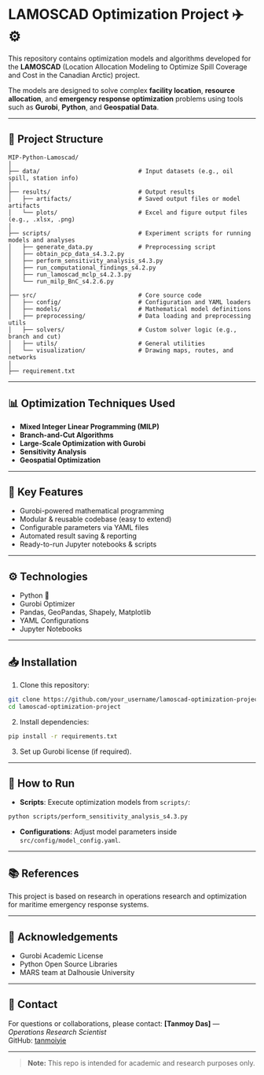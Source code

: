
# LAMOSCAD Optimization Project ✈️⚙️

This repository contains optimization models and algorithms developed for the **LAMOSCAD** (Location Allocation Modeling to Optimize Spill Coverage and Cost in the Canadian Arctic) project.

The models are designed to solve complex **facility location**, **resource allocation**, and **emergency response optimization** problems using tools such as **Gurobi**, **Python**, and **Geospatial Data**.

---

## 📂 Project Structure

```
MIP-Python-Lamoscad/
│
├── data/                            # Input datasets (e.g., oil spill, station info)
│
├── results/                         # Output results
│   ├── artifacts/                   # Saved output files or model artifacts
│   └── plots/                       # Excel and figure output files (e.g., .xlsx, .png)
│
├── scripts/                         # Experiment scripts for running models and analyses
│   ├── generate_data.py             # Preprocessing script
│   ├── obtain_pcp_data_s4.3.2.py
│   ├── perform_sensitivity_analysis_s4.3.py
│   ├── run_computational_findings_s4.2.py
│   ├── run_lamoscad_mclp_s4.2.3.py
│   └── run_milp_BnC_s4.2.6.py
│
├── src/                             # Core source code
│   ├── config/                      # Configuration and YAML loaders
│   ├── models/                      # Mathematical model definitions
│   ├── preprocessing/               # Data loading and preprocessing utils
│   ├── solvers/                     # Custom solver logic (e.g., branch and cut)
│   ├── utils/                       # General utilities
│   └── visualization/               # Drawing maps, routes, and networks
│
├── requirement.txt
```

---

## 📊 Optimization Techniques Used

- **Mixed Integer Linear Programming (MILP)**
- **Branch-and-Cut Algorithms**
- **Large-Scale Optimization with Gurobi**
- **Sensitivity Analysis**
- **Geospatial Optimization**

---

## 🚀 Key Features

- Gurobi-powered mathematical programming
- Modular & reusable codebase (easy to extend)
- Configurable parameters via YAML files
- Automated result saving & reporting
- Ready-to-run Jupyter notebooks & scripts

---

## ⚙️ Technologies

- Python 🐍
- Gurobi Optimizer
- Pandas, GeoPandas, Shapely, Matplotlib
- YAML Configurations
- Jupyter Notebooks

---

## 📥 Installation

1. Clone this repository:
```bash
git clone https://github.com/your_username/lamoscad-optimization-project.git
cd lamoscad-optimization-project
```

2. Install dependencies:
```bash
pip install -r requirements.txt
```

3. Set up Gurobi license (if required).

---

## 📄 How to Run

- **Scripts**: Execute optimization models from `scripts/`:
```bash
python scripts/perform_sensitivity_analysis_s4.3.py
```

- **Configurations**: Adjust model parameters inside `src/config/model_config.yaml`.

---

## 📚 References

This project is based on research in operations research and optimization for maritime emergency response systems.

---

## 📢 Acknowledgements

- Gurobi Academic License  
- Python Open Source Libraries  
- MARS team at Dalhousie University 

---

## 📧 Contact

For questions or collaborations, please contact:
**[Tanmoy Das]** — *Operations Research Scientist*  
GitHub: [tanmoiyie](https://github.com/tanmoyie)

---

> **Note:** This repo is intended for academic and research purposes only.
